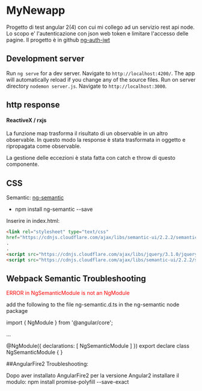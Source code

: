 # MyNewapp

Progetto di test angular 2(4) con cui mi collego ad un servizio rest api node.
Lo scopo e' l'autenticazione con json web token e limitare l'accesso delle pagine.
Il progetto è in github [ng-auth-jwt](https://github.com/nicodemo71/ng-auth-jwt.git)

## Development server

Run `ng serve` for a dev server. Navigate to `http://localhost:4200/`. The app will automatically reload if you change any of the source files.
Run on server directory `nodemon server.js`. Navigate to `http://localhost:3000`.

## http response

#### ReactiveX / rxjs
La funzione map trasforma il risultato di un observable in un altro observable.
In questo modo la response è stata trasformata in oggetto e ripropagata come observable.

La gestione delle eccezioni è stata fatta con catch e throw di questo componente.


## CSS

Semantic: [ng-semantic](https://ng-semantic.herokuapp.com/#/)
+ npm install ng-semantic --save

Inserire in index.html:

```html
<link rel="stylesheet" type="text/css"
href="https://cdnjs.cloudflare.com/ajax/libs/semantic-ui/2.2.2/semantic.min.css">
.
.
<script src="https://cdnjs.cloudflare.com/ajax/libs/jquery/3.1.0/jquery.min.js"></script>
<script src="https://cdnjs.cloudflare.com/ajax/libs/semantic-ui/2.2.2/semantic.min.js"></script>
```
## Webpack Semantic Troubleshooting 

<span style="color: red;">ERROR in NgSemanticModule is not an NgModule</span>

add the following to the file ng-semantic.d.ts in the ng-semantic node package

import { NgModule } from '@angular/core';

...

@NgModule({
    declarations: [
        NgSemanticModule
    ]
})
export declare class NgSemanticModule {
}

##AngularFire2 Troubleshooting:

Dopo aver installato AngularFire2 per la versione Angular2 installare il modulo:
npm install promise-polyfill --save-exact



